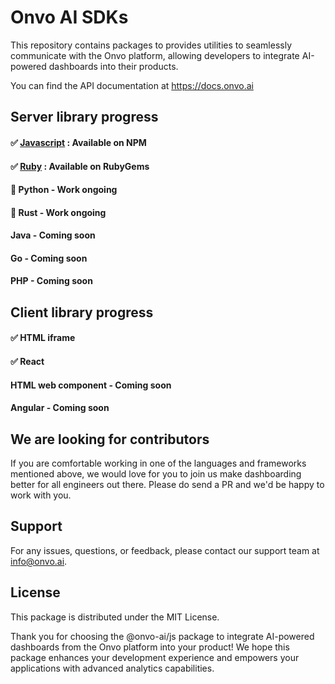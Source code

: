 # Onvo AI SDKs

This repository contains packages to provides utilities to seamlessly communicate with the Onvo platform, allowing developers to integrate AI-powered dashboards into their products.

You can find the API documentation at https://docs.onvo.ai

## Server library progress

#### ✅ [Javascript](https://www.npmjs.com/package/@onvo-ai/js) : Available on NPM

#### ✅ [Ruby](https://rubygems.org/gems/onvo) : Available on RubyGems

#### 🚧 Python - Work ongoing

#### 🚧 Rust - Work ongoing

#### Java - Coming soon

#### Go - Coming soon

#### PHP - Coming soon

## Client library progress

#### ✅ HTML iframe

#### ✅ React

#### HTML web component - Coming soon

#### Angular - Coming soon

## We are looking for contributors

If you are comfortable working in one of the languages and frameworks mentioned above, we would love for you to join us make dashboarding better for all engineers out there. Please do send a PR and we'd be happy to work with you.

## Support

For any issues, questions, or feedback, please contact our support team at info@onvo.ai.

## License

This package is distributed under the MIT License.

Thank you for choosing the @onvo-ai/js package to integrate AI-powered dashboards from the Onvo platform into your product! We hope this package enhances your development experience and empowers your applications with advanced analytics capabilities.
